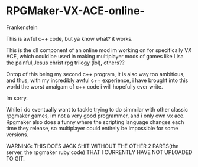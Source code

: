# RPGMaker-VX-ACE-online-
Frankenstein

This is awful c++ code, but ya know what? it works. 

This is the dll component of an online mod im working on for specifically VX ACE, which could be used in making multiplayer mods of games like Lisa the painful,Jesus christ rpg trilogy (lol), others??

Ontop of this being my second c++ program, it is also way too ambitious, and thus, with my incredibly awful c++ experience, i have brought into this world the worst amalgam of c++ code i will hopefully ever write.


Im sorry.

While i do eventually want to tackle trying to do simmilar with other classic rpgmaker games, im not a very good programmer, and i only own vx ace. Rpgmaker also does a funny where the scripting language changes each time they release, so multiplayer could entirely be impossible for some versions.

WARNING: THIS DOES JACK SHIT WITHOUT THE OTHER 2 PARTS(the server, the rpgmaker ruby code) THAT I CURRENTLY HAVE NOT UPLOADED TO GIT.

